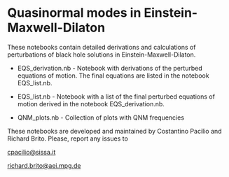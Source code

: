 # Quasinormal modes in Einstein-Maxwell-Dilaton
These notebooks contain detailed derivations and calculations
of perturbations of black hole solutions in Einstein-Maxwell-Dilaton.


* EQS_derivation.nb - Notebook with derivations of the perturbed equations of motion. The final equations are listed in the notebook EQS_list.nb.

* EQS_list.nb - Notebook with a list of the final perturbed equations of motion derived in the notebook EQS_derivation.nb.

* QNM_plots.nb - Collection of plots with QNM frequencies


These notebooks are developed and maintained by Costantino Pacilio and Richard Brito. Please, report any issues to

cpacilio@sissa.it

richard.brito@aei.mpg.de
